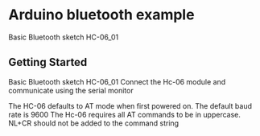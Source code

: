# Arduino bluetooth example

Basic Bluetooth sketch HC-06_01

## Getting Started
Basic Bluetooth sketch HC-06_01
Connect the Hc-06 module and communicate using the serial monitor

The HC-06 defaults to AT mode when first powered on.
The default baud rate is 9600
The Hc-06 requires all AT commands to be in uppercase. NL+CR should not be added to the command string
